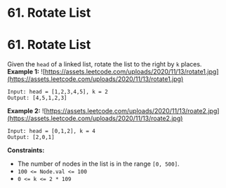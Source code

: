# 61. Rotate List

# 61. Rotate List
Given the `head` of a linked list, rotate the list to the right by `k` places.
**Example 1:**
![https://assets.leetcode.com/uploads/2020/11/13/rotate1.jpg](https://assets.leetcode.com/uploads/2020/11/13/rotate1.jpg)
```
Input: head = [1,2,3,4,5], k = 2
Output: [4,5,1,2,3]
```
**Example 2:**
![https://assets.leetcode.com/uploads/2020/11/13/roate2.jpg](https://assets.leetcode.com/uploads/2020/11/13/roate2.jpg)
```
Input: head = [0,1,2], k = 4
Output: [2,0,1]
```
**Constraints:**
- The number of nodes in the list is in the range `[0, 500]`.
- `100 <= Node.val <= 100`
- `0 <= k <= 2 * 109`